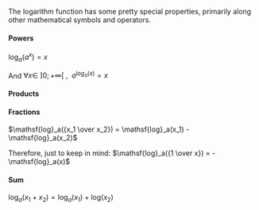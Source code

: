 The logarithm function has some pretty special properties, primarily along other mathematical symbols and operators.


#### Powers
$\mathsf{log}_a(a^x) = x$

And $\forall x \in\ ] 0 ; + \infty [\ ,\ \ a^{\mathsf log_a(x)} = x$

#### Products


#### Fractions
$\mathsf{log}_a({x_1 \over x_2}) = \mathsf{log}_a(x_1) - \mathsf{log}_a(x_2)$

Therefore, just to keep in mind: $\mathsf{log}_a({1 \over x}) = - \mathsf{log}_a(x)$

#### Sum
$\mathsf{log}_a(x_1 + x_2) = \mathsf{log}_a(x_1) + \mathsf{log}(x_2)$
